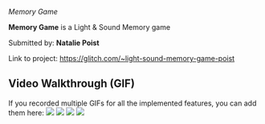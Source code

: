 *Memory Game*

**Memory Game** is a Light & Sound Memory game

Submitted by: **Natalie Poist**

Link to project: https://glitch.com/~light-sound-memory-game-poist


## Video Walkthrough (GIF)

If you recorded multiple GIFs for all the implemented features, you can add them here:
![](http://g.recordit.co/FiKoeVIy7F.gif)
![](gif2-link-here)
![](gif3-link-here)
![](gif4-link-here)
